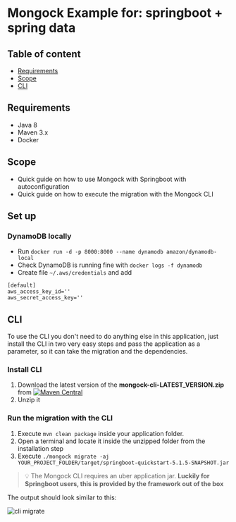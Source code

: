 # Mongock Example for: springboot + spring data

## Table of content
- [Requirements](#requirements)
- [Scope](#scope)
- [CLI](#cli)

## Requirements
- Java 8
- Maven 3.x
- Docker

## Scope
- Quick guide on how to use Mongock with Springboot with autoconfiguration
- Quick guide on how to execute the migration with the Mongock CLI

## Set up
### DynamoDB locally
- Run `docker run -d -p 8000:8000 --name dynamodb amazon/dynamodb-local`
- Check DynamoDB is running fine with `docker logs -f dynamodb`
- Create file `~/.aws/credentials` and add
```
[default]
aws_access_key_id=''
aws_secret_access_key=''
```

## CLI
To use the CLI you don't need to do anything else in this application, just install the CLI in two very easy steps and pass the application as a parameter, so it can take the migration and the dependencies.

### Install CLI
<!--  Remove this section with just the documentation link: https://docs.mongock.io/cli-->
1. Download the latest version of the **mongock-cli-LATEST_VERSION.zip** from [![Maven Central](https://maven-badges.herokuapp.com/maven-central/io.mongock/mongock-cli/badge.png)](https://repo.maven.apache.org/maven2/io/mongock/mongock-cli/)
2. Unzip it



### Run the migration with the CLI

<!--  Remove this section with just the documentation link: https://docs.mongock.io/cli/operations#migrate-->
1. Execute `mvn clean package` inside your application folder.
2. Open a terminal and locate it inside the unzipped folder from the installation step
3. Execute `./mongock migrate -aj YOUR_PROJECT_FOLDER/target/springboot-quickstart-5.1.5-SNAPSHOT.jar`

> :bulb: The Mongock CLI requires an uber application jar. **Luckily for Springboot users, this is provided by the framework out of the box**

The output should look similar to this:

![cli migrate](./images/cli-migrate.png)


